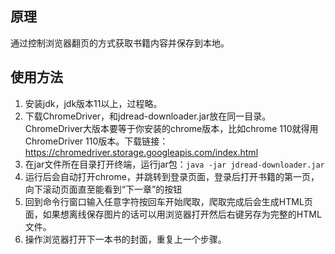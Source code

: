 ## 原理
通过控制浏览器翻页的方式获取书籍内容并保存到本地。

## 使用方法

1. 安装jdk，jdk版本11以上，过程略。
2. 下载ChromeDriver，和jdread-downloader.jar放在同一目录。ChromeDriver大版本要等于你安装的chrome版本，比如chrome 110就得用ChromeDriver 110版本。下载链接： https://chromedriver.storage.googleapis.com/index.html
3. 在jar文件所在目录打开终端，运行jar包：`java -jar jdread-downloader.jar`
4. 运行后会自动打开chrome，并跳转到登录页面，登录后打开书籍的第一页，向下滚动页面直至能看到“下一章”的按钮
5. 回到命令行窗口输入任意字符按回车开始爬取，爬取完成后会生成HTML页面，如果想离线保存图片的话可以用浏览器打开然后右键另存为完整的HTML文件。
6. 操作浏览器打开下一本书的封面，重复上一个步骤。